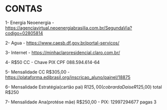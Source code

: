 # CONTAS

1- Energia Neoenergia - https://agenciavirtual.neoenergiabrasilia.com.br/SegundaVia?codigo=02805814

2- Agua - https://www.caesb.df.gov.br/portal-servicos/

3- Internet - https://minhaclaroresidencial.claro.com.br/

4- R$50 CC  - Chave PIX CPF 088.594.614-64

5- Mensalidade CC R$305,00 - https://plataforma.edibrasil.org/inscricao_aluno/painel/18875

6- Mensalidade Estratégia(cartão pai) R$125,00 (cobrar da Daise R$125,00) total R$250 

7- Mensalidade Ana(protése mãe) R$250,00 - PIX: 12997294677 pagas 3




